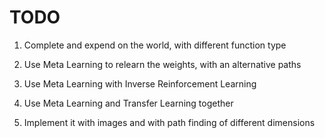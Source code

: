 # TODO

1. Complete and expend on the world, with different function type

2. Use Meta Learning to relearn the weights, with an alternative paths

4. Use Meta Learning with Inverse Reinforcement Learning

5. Use Meta Learning and Transfer Learning together

6. Implement it with images and with path finding of different dimensions
